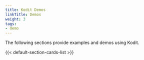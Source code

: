 ```yaml
---
title: Kodit Demos
linkTitle: Demos
weight: 3
tags:
- demo
---
```


The following sections provide examples and demos using Kodit.

<!--more-->

{{< default-section-cards-list >}}
